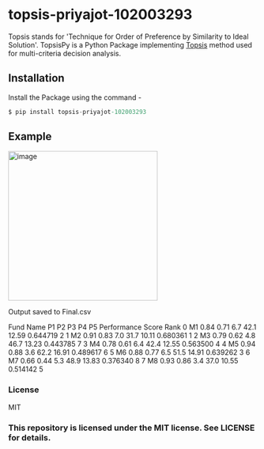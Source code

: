# topsis-priyajot-102003293
Topsis stands for 'Technique for Order of Preference by Similarity to Ideal Solution'.
TopsisPy is a Python Package implementing [Topsis](https://en.wikipedia.org/wiki/TOPSIS) method used for multi-criteria decision analysis.

## Installation
Install the Package using the command - 
```s
$ pip install topsis-priyajot-102003293
```


## Example

<img width="302" alt="image" src="https://user-images.githubusercontent.com/72308930/219967292-41f53d70-b388-439b-98af-e40dc6c987c3.png">


Output saved to Final.csv

   Fund Name    P1    P2   P3    P4     P5  Performance Score  Rank
0        M1  0.84  0.71  6.7  42.1  12.59           0.644719     2
1        M2  0.91  0.83  7.0  31.7  10.11           0.680361     1
2        M3  0.79  0.62  4.8  46.7  13.23           0.443785     7
3        M4  0.78  0.61  6.4  42.4  12.55           0.563500     4
4        M5  0.94  0.88  3.6  62.2  16.91           0.489617     6
5        M6  0.88  0.77  6.5  51.5  14.91           0.639262     3
6        M7  0.66  0.44  5.3  48.9  13.83           0.376340     8
7        M8  0.93  0.86  3.4  37.0  10.55           0.514142     5

### License

MIT

### This repository is licensed under the MIT license. See LICENSE for details.
